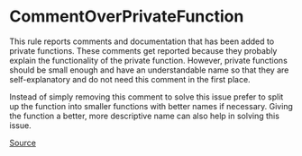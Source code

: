 # CommentOverPrivateFunction

This rule reports comments and documentation that has been added to private functions. These comments get reported
because they probably explain the functionality of the private function. However, private functions should be small
enough and have an understandable name so that they are self-explanatory and do not need this comment in the first
place.

Instead of simply removing this comment to solve this issue prefer to split up the function into smaller functions
with better names if necessary. Giving the function a better, more descriptive name can also help in
solving this issue.


[Source](https://detekt.dev/docs/rules/comments#commentoverprivatefunction)
